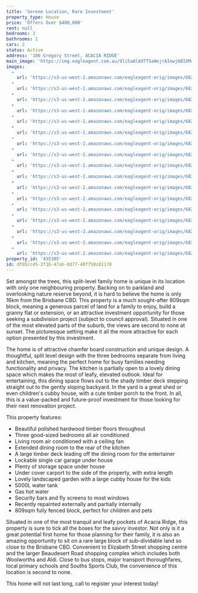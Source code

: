 ```yaml
---
title: 'Serene Location, Rare Investment'
property_type: House
price: 'Offers Over $400,000'
rent: null
bedrooms: 3
bathrooms: 1
cars: 2
status: Active
address: '106 Gregory Street, ACACIA RIDGE'
main_image: 'https://img.eagleagent.com.au/9li5aAlA9TTSaWojrAIewjbBIXM=/1280x854/smart/https://s3-us-west-2.amazonaws.com/eagleagent-orig/images/6823003/131617842-image-M.jpg'
images:
  -
    url: 'https://s3-us-west-2.amazonaws.com/eagleagent-orig/images/6823019/131617842-image-Q.jpg'
  -
    url: 'https://s3-us-west-2.amazonaws.com/eagleagent-orig/images/6823018/131617842-image-P.jpg'
  -
    url: 'https://s3-us-west-2.amazonaws.com/eagleagent-orig/images/6823017/131617842-image-O.jpg'
  -
    url: 'https://s3-us-west-2.amazonaws.com/eagleagent-orig/images/6823016/131617842-image-N.jpg'
  -
    url: 'https://s3-us-west-2.amazonaws.com/eagleagent-orig/images/6823015/131617842-image-L.jpg'
  -
    url: 'https://s3-us-west-2.amazonaws.com/eagleagent-orig/images/6823014/131617842-image-K.jpg'
  -
    url: 'https://s3-us-west-2.amazonaws.com/eagleagent-orig/images/6823013/131617842-image-J.jpg'
  -
    url: 'https://s3-us-west-2.amazonaws.com/eagleagent-orig/images/6823012/131617842-image-I.jpg'
  -
    url: 'https://s3-us-west-2.amazonaws.com/eagleagent-orig/images/6823011/131617842-image-H.jpg'
  -
    url: 'https://s3-us-west-2.amazonaws.com/eagleagent-orig/images/6823010/131617842-image-G.jpg'
  -
    url: 'https://s3-us-west-2.amazonaws.com/eagleagent-orig/images/6823009/131617842-image-F.jpg'
  -
    url: 'https://s3-us-west-2.amazonaws.com/eagleagent-orig/images/6823008/131617842-image-E.jpg'
  -
    url: 'https://s3-us-west-2.amazonaws.com/eagleagent-orig/images/6823007/131617842-image-D.jpg'
  -
    url: 'https://s3-us-west-2.amazonaws.com/eagleagent-orig/images/6823006/131617842-image-C.jpg'
  -
    url: 'https://s3-us-west-2.amazonaws.com/eagleagent-orig/images/6823005/131617842-image-B.jpg'
  -
    url: 'https://s3-us-west-2.amazonaws.com/eagleagent-orig/images/6823004/131617842-image-A.jpg'
  -
    url: 'https://s3-us-west-2.amazonaws.com/eagleagent-orig/images/6823003/131617842-image-M.jpg'
property_id: '435305'
id: df05cc45-2f1b-47ab-8d77-40f750c01178
---
```

Set amongst the trees, this split-level family home is unique in its location with only one neighbouring property. Backing on to parkland and overlooking nature reserve beyond, it is hard to believe the home is only 16km from the Brisbane CBD. This property is a much sought-after 809sqm block, meaning a generous parcel of land for a family to enjoy, build a granny flat or extension, or an attractive investment opportunity for those seeking a subdivision project (subject to council approval). Situated in one of the most elevated parts of the suburb, the views are second to none at sunset. The picturesque setting make it all the more attractive for each option presented by this investment.

The home is of attractive chamfer board construction and unique design. A thoughtful, split level design with the three bedrooms separate from living and kitchen, meaning the perfect home for busy families needing functionality and privacy. The kitchen is partially open to a lovely dining space which makes the most of leafy, elevated outlook. Ideal for entertaining, this dining space flows out to the shady timber deck stepping straight out to the gently sloping backyard. In the yard is a great shed or even children's cubby house, with a cute timber porch to the front. In all, this is a value-packed and future-proof investment for those looking for their next renovation project.

This property features:

*  Beautiful polished hardwood timber floors throughout
*  Three good-sized bedrooms all air conditioned
*  Living room air conditioned with a ceiling fan
*  Extended dining room to the rear of the kitchen
*  A large timber deck leading off the dining room for the entertainer
*  Lockable single car garage under house
*  Plenty of storage space under house
*  Under cover carport to the side of the property, with extra length
*  Lovely landscaped garden with a large cubby house for the kids
*  5000L water tank
*  Gas hot water
*  Security bars and fly screens to most windows
*  Recently repainted externally and partially internally
*  809sqm fully fenced block, perfect for children and pets

Situated in one of the most tranquil and leafy pockets of Acacia Ridge, this property is sure to tick all the boxes for the savvy investor. Not only is it a great potential first home for those planning for their family, it is also an amazing opportunity to sit on a rare large block of sub-dividable land so close to the Brisbane CBD. Convenient to Elizabeth Street shopping centre and the larger Beaudesert Road shopping complex which includes both Woolworths and Aldi. Close to bus stops, major transport thoroughfares, local primary schools and Souths Sports Club, the convenience of this location is second to none.

This home will not last long, call to register your interest today!